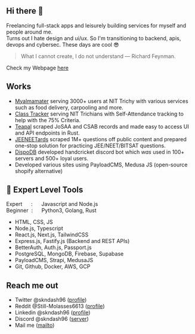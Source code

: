 ## Hi there :wave:
  Freelancing full-stack apps and leisurely building services for myself and people around me.  
  Turns out I hate design and ui/ux. So I'm transitioning to backend, apis, devops and cybersec. These days are cool :sunglasses:

  > What I cannot create, I do not understand — Richard Feynman.

  Check my Webpage [here](https://skndash96.vercel.app)
<br/>

## Works
- [Myalmamater](https://myalmamater.in) serving 3000+ users at NIT Trichy with various services such as food delivery, carpooling and more. 
- [Class Tracker](https://github.com/skndash96/class-tracker) serving NIT Trichians with Self-Attendance tracking to help with the 75% Criteria.
- [Teapal](https://github.com/skndash96/tea-pal) scraped JoSAA and CSAB records and made easy to access UI and API endpoints in Rust.
- [JEENEETards](https://jeeneetards24.vercel.app/) scraped 1M+ questions off public content and prepared one-stop solution for practicing JEE/NEET/BITSAT questions.
- [DispoDB](https://github.com/skndash96/dispo-db) developed handcricket discord bot which *was* used in 100+ servers and 500+ loyal users.
- Developed various sites using PayloadCMS, Medusa JS (open-source shopify alternative) 

## 🚀 Expert Level Tools
Expert&nbsp;&nbsp;&nbsp;&nbsp;&nbsp;&nbsp;:&nbsp;&nbsp;&nbsp;&nbsp;&nbsp; Javascript and Node.js  
Beginner&nbsp;&nbsp;:&nbsp;&nbsp;&nbsp;&nbsp;&nbsp; Python3, Golang, Rust
<br/>
- HTML, CSS, JS  
- Node.js, Typescript  
- React.js, Next.js, TailwindCSS  
- Express.js, Fastify.js (Backend and REST APIs) 
- BetterAuth, Auth.js, Passport.js  
- PostgreSQL, MongoDB, Firebase, Supabase  
- PayloadCMS, Strapi, MedusaJS  
- Git, Github, Docker, AWS, GCP  

## Reach me out
- Twitter @skndash96 ([profile](https://x.com/skndash96))
- Reddit @Still-Molasses6613 ([profile](https://www.reddit.com/u/Still-Molasses6613))
- Linkedin @skndash96 ([profile](https:linkedin.com/in/skndash96))
- Discord @skndash96 ([server](https://discord.gg/gBuEy5ZWHw))
- Mail me ([mailto](mailto:dashskndash@gmail.com))
